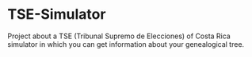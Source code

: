 # TSE-Simulator
Project about a TSE (Tribunal Supremo de Elecciones) of Costa Rica simulator in which you can get information about your genealogical tree. 
